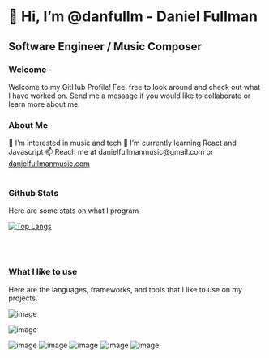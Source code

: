 <h1> 👋 Hi, I’m <b>@danfullm</b> - Daniel Fullman</h1>
<h2>Software Engineer / Music Composer </h2>
<h3>Welcome -</h3>
Welcome to my GitHub Profile! Feel free to look around and check out what I have worked on. Send me a message if you would like to collaborate or learn more about me.

<h3>About Me</h3>
👀 I’m interested in music and tech
🌱 I’m currently learning React and Javascript
📫 Reach me at danielfullmanmusic@gmail.com or <a href="http://www.danielfullmanmusic.com">danielfullmanmusic.com</a>
<br/><br/>
<h3>Github Stats</h3>
<p>Here are some stats on what I program</p>

[![Top Langs](https://github-readme-stats.vercel.app/api/top-langs/?username=danfullm)](https://github.com/danfullm/github-readme-stats)

<br/><br/>
<h3>What I like to use</h3>
<p>Here are the languages, frameworks, and tools that I like to use on my projects.</p>

![image](https://img.shields.io/badge/React-20232A?style=for-the-badge&logo=react&logoColor=61DAFB)

![image](https://img.shields.io/badge/Tailwind_CSS-38B2AC?style=for-the-badge&logo=tailwind-css&logoColor=white)

![image](https://img.shields.io/badge/Node.js-339933?style=for-the-badge&logo=nodedotjs&logoColor=white)
![image](https://img.shields.io/badge/npm-CB3837?style=for-the-badge&logo=npm&logoColor=white)
![image](https://img.shields.io/badge/Netlify-00C7B7?style=for-the-badge&logo=netlify&logoColor=white)
![image](https://img.shields.io/badge/Stripe-626CD9?style=for-the-badge&logo=Stripe&logoColor=white)
![image](https://img.shields.io/badge/Google_chrome-4285F4?style=for-the-badge&logo=Google-chrome&logoColor=white)
